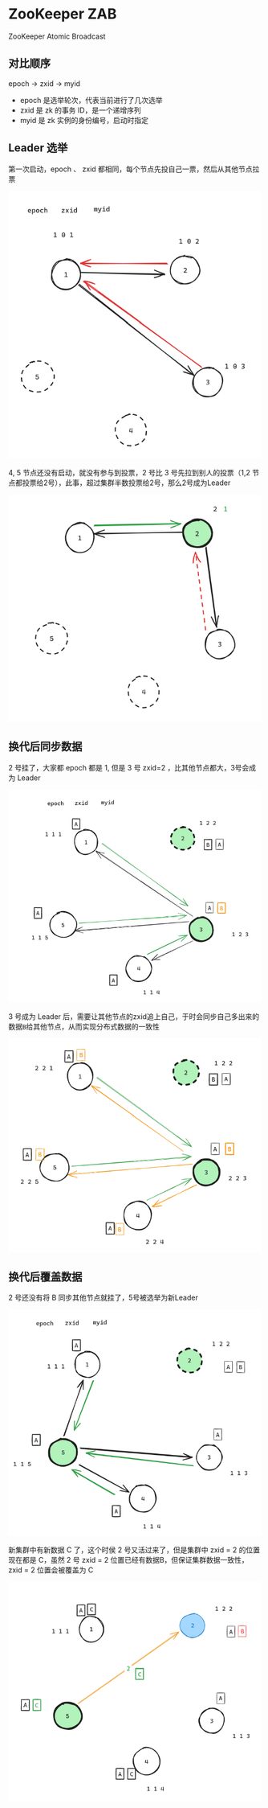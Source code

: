 # ZooKeeper ZAB

ZooKeeper Atomic Broadcast

## 对比顺序

epoch -> zxid -> myid

- epoch 是选举轮次，代表当前进行了几次选举
- zxid 是 zk 的事务 ID，是一个递增序列
- myid 是 zk 实例的身份编号，启动时指定

## Leader 选举

第一次启动，epoch 、 zxid 都相同，每个节点先投自己一票，然后从其他节点拉票

![alt text](img/image-7.png)

4, 5 节点还没有启动，就没有参与到投票，2 号比 3 号先拉到别人的投票（1,2 节点都投票给2号），此事，超过集群半数投票给2号，那么2号成为Leader

![alt text](img/image-6.png)

## 换代后同步数据

2 号挂了，大家都  epoch 都是 1, 但是 3 号 zxid=2 ，比其他节点都大，3号会成为 Leader

![alt text](img/image-8.png)

3 号成为 Leader 后，需要让其他节点的zxid追上自己，于时会同步自己多出来的数据`B`给其他节点，从而实现分布式数据的一致性

![alt text](img/image-9.png)

## 换代后覆盖数据

2 号还没有将 B 同步其他节点就挂了，5号被选举为新Leader

![alt text](img/image-10.png)

新集群中有新数据 C 了，这个时侯 2 号又活过来了，但是集群中 zxid = 2 的位置现在都是 C，虽然 2 号 zxid = 2 位置已经有数据B，但保证集群数据一致性，zxid = 2 位置会被覆盖为 C

![alt text](img/image-11.png)